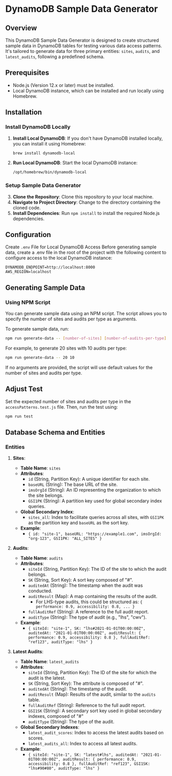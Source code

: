 # DynamoDB Sample Data Generator

## Overview
This DynamoDB Sample Data Generator is designed to create structured sample data in DynamoDB tables for testing various
data access patterns. It's tailored to generate data for three primary entities: `sites`, `audits`, and `latest_audits`,
following a predefined schema.

## Prerequisites
- Node.js (Version 12.x or later) must be installed.
- Local DynamoDB instance, which can be installed and run locally using Homebrew.

## Installation

### Install DynamoDB Locally
1. **Install Local DynamoDB**: If you don't have DynamoDB installed locally, you can install it using Homebrew:
   ```bash
   brew install dynamodb-local
   ```
2. **Run Local DynamoDB**: Start the local DynamoDB instance:
   ```bash
   /opt/homebrew/bin/dynamodb-local
   ```

### Setup Sample Data Generator
3. **Clone the Repository**: Clone this repository to your local machine.
4. **Navigate to Project Directory**: Change to the directory containing the cloned code.
5. **Install Dependencies**: Run `npm install` to install the required Node.js dependencies.

## Configuration

Create `.env` File for Local DynamoDB Access
Before generating sample data, create a .env file in the root of the project with the following content to configure access to the local DynamoDB instance:
```dotenv
DYNAMODB_ENDPOINT=http://localhost:8000
AWS_REGION=localhost
```

## Generating Sample Data

### Using NPM Script
You can generate sample data using an NPM script. The script allows you to specify the number of sites and audits per type as arguments.

To generate sample data, run:

```bash
npm run generate-data -- [number-of-sites] [number-of-audits-per-type]
```

For example, to generate 20 sites with 10 audits per type:

```bash
npm run generate-data -- 20 10
```

If no arguments are provided, the script will use default values for the number of sites and audits per type.

## Adjust Test
Set the expected number of sites and audits per type in the `accessPatterns.test.js` file. Then, run the test using:

```bash
npm run test
```

## Database Schema and Entities

### Entities

1. **Sites**:
   - **Table Name**: `sites`
   - **Attributes**:
      - `id` (String, Partition Key): A unique identifier for each site.
      - `baseURL` (String): The base URL of the site.
      - `imsOrgId` (String): An ID representing the organization to which the site belongs.
      - `GSI1PK` (String): A partition key used for global secondary index queries.
   - **Global Secondary Index**:
      - `sites_all`: Index to facilitate queries across all sites, with `GSI1PK` as the partition key and `baseURL` as the sort key.
   - **Example**:
      - `{ id: "site-1", baseURL: "https://example1.com", imsOrgId: "org-123", GSI1PK: "ALL_SITES" }`

2. **Audits**:
   - **Table Name**: `audits`
   - **Attributes**:
      - `siteId` (String, Partition Key): The ID of the site to which the audit belongs.
      - `SK` (String, Sort Key): A sort key composed of "<auditType>#<auditedAt>".
      - `auditedAt` (String): The timestamp when the audit was conducted.
      - `auditResult` (Map): A map containing the results of the audit.
         - For LHS-type audits, this could be structured as: `{ performance: 0.9, accessibility: 0.8, ... }`
      - `fullAuditRef` (String): A reference to the full audit report.
      - `auditType` (String): The type of audit (e.g., "lhs", "cwv").
   - **Example**:
      - `{ siteId: "site-1", SK: "lhs#2021-01-01T00:00:00Z", auditedAt: "2021-01-01T00:00:00Z", auditResult: { performance: 0.9, accessibility: 0.8 }, fullAuditRef: "ref123", auditType: "lhs" }`

3. **Latest Audits**:
   - **Table Name**: `latest_audits`
   - **Attributes**:
      - `siteId` (String, Partition Key): The ID of the site for which the audit is the latest.
      - `SK` (String, Sort Key): The attribute is composed of "<auditType>#<auditedAt>".
      - `auditedAt` (String): The timestamp of the audit.
      - `auditResult` (Map): Results of the audit, similar to the `audits` table.
      - `fullAuditRef` (String): Reference to the full audit report.
      - `GSI1SK` (String): A secondary sort key used in global secondary indexes, composed of "<auditType>#<scores>"
      - `auditType` (String): The type of the audit.
   - **Global Secondary Indexes**:
      - `latest_audit_scores`: Index to access the latest audits based on scores.
      - `latest_audits_all`: Index to access all latest audits.
   - **Example**:
      - `{ siteId: "site-1", SK: "latest#lhs", auditedAt: "2021-01-01T00:00:00Z", auditResult: { performance: 0.9, accessibility: 0.8 }, fullAuditRef: "ref123", GSI1SK: "lhs#90#80", auditType: "lhs" }`


